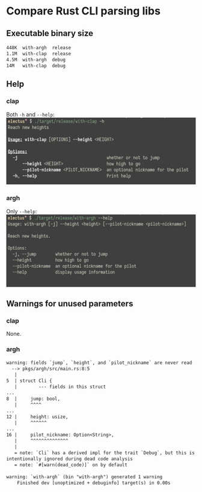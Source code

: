 Compare Rust CLI parsing libs
===============================================================================

Executable binary size
-------------------------------------------------------------------------------

    448K  with-argh  release
    1.1M  with-clap  release
    4.5M  with-argh  debug
    14M   with-clap  debug

Help
-------------------------------------------------------------------------------

### clap

Both `-h` and `--help`:
![Help with clap](screenshots/help-with-clap.png)

### argh

Only `--help`:
![Help with argh](screenshots/help-with-argh.png)

Warnings for unused parameters
-------------------------------------------------------------------------------

### clap

None.

### argh

    warning: fields `jump`, `height`, and `pilot_nickname` are never read
      --> pkgs/argh/src/main.rs:8:5
       |
    5  | struct Cli {
       |        --- fields in this struct
    ...
    8  |     jump: bool,
       |     ^^^^
    ...
    12 |     height: usize,
       |     ^^^^^^
    ...
    16 |     pilot_nickname: Option<String>,
       |     ^^^^^^^^^^^^^^
       |
       = note: `Cli` has a derived impl for the trait `Debug`, but this is intentionally ignored during dead code analysis
       = note: `#[warn(dead_code)]` on by default

    warning: `with-argh` (bin "with-argh") generated 1 warning
        Finished dev [unoptimized + debuginfo] target(s) in 0.00s

